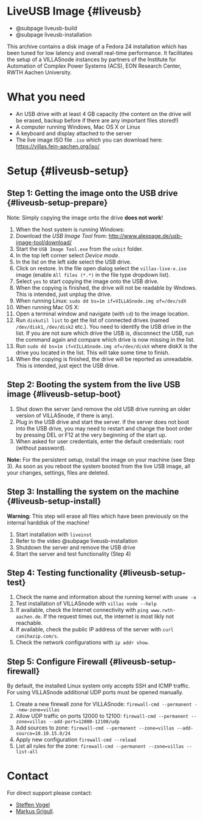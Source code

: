 # LiveUSB Image {#liveusb}

- @subpage liveusb-build
- @subpage liveusb-installation

This archive contains a disk image of a Fedora 24 installation which has been tuned for low latency and overall real-time performance. It facilitates the setup of a VILLASnode instances by partners of the Institute for Automation of Complex Power Systems (ACS), EON Research Center, RWTH Aachen University.

# What you need

 - An USB drive with at least 4 GB capacity (the content on the drive will be erased, backup before if there are any important files stored!)
 - A computer running Windows, Mac OS X or Linux
 - A keyboard and display attached to the server
 - The live image ISO file `.iso` which you can download here: <https://villas.fein-aachen.org/iso/>

# Setup {#liveusb-setup}

## Step 1: Getting the image onto the USB drive {#liveusb-setup-prepare}

Note: Simply copying the image onto the drive **does not work**!

1. When the host system is running Windows:
  1. Download the _USB Image Tool_ from: <http://www.alexpage.de/usb-image-tool/download/>
  1. Start the `USB Image Tool.exe` from the `usbit` folder.
  2. In the top left corner select _Device mode_.
  3. In the list on the left side select the USB drive.
  4. Click on restore. In the file open dialog select the `villas-live-x.iso` image (enable `All files (*.*)` in the file type dropdown list).
  5. Select `yes` to start copying the image onto the USB drive.
  6. When the copying is finished, the drive will not be readable by Wndows. This is intended, just unplug the drive.
2. When running Linux: `sudo dd bs=1m if=VILLASnode.img of=/dev/sdX`
3. When running Mac OS X:
  1. Open a terminal window and navigate (with `cd`) to the image location.
  2. Run `diskutil list` to get the list of connected drives (named `/dev/disk1`, `/dev/disk2` etc.). You need to identify the USB drive in the list. If you are not sure which drive the USB is, disconnect the USB, run the command again and compare which drive is now missing in the list.
  3. Run `sudo dd bs=1m if=VILLASnode.img of=/dev/diskX` where diskX is the drive you located in the list. This will take some time to finish.
  4. When the copying is finished, the drive will be reported as unreadable. This is intended, just eject the USB drive.

## Step 2: Booting the system from the live USB image {#liveusb-setup-boot}

1. Shut down the server (and remove the old USB drive running an older version of VILLASnode, if there is any).
2. Plug in the USB drive and start the server. If the server does not boot into the USB drive, you may need to restart and change the boot order by pressing DEL or F12 at the very beginning of the start up.
3. When asked for user credentials, enter the default credentials: root (without password).    

**Note:** For the persistent setup, install the image on your machine (see  Step 3). As soon as you reboot the system booted from the live USB image, all your changes, settings, files are deleted. 

## Step 3: Installing the system on the machine {#liveusb-setup-install}

**Warning:** This step will erase all files which have been previously on the internal harddisk of the machine!

1. Start installation with `liveinst`
2. Refer to the video @subpage liveusb-installation
3. Shutdown the server and remove the USB drive 
4. Start the server and test functionality (Step 4)

## Step 4: Testing functionality {#liveusb-setup-test}

1. Check the name and information about the running kernel with `uname -a`
2. Test installation of VILLASnode with `villas node --help`
3. If available, check the Internet connectivity with `ping www.rwth-aachen.de`. If the request times out, the internet is most likly not reachable.
4. If available, check the public IP address of the server with `curl canihazip.com/s`.
5. Check the network configurations with `ip addr show`.

## Step 5: Configure Firewall {#liveusb-setup-firewall}

By default, the installed Linux system only accepts SSH and ICMP traffic.
For using VILLASnode additional UDP ports must be opened manually.

1. Create a new firewall zone for VILLASnode: `firewall-cmd --permanent --new-zone=villas`
2. Allow UDP traffic on ports 12000 to 12100: `firewall-cmd --permanent --zone=villas --add-port=12000-12100/udp`
3. Add sources to zone: `firewall-cmd --permanent --zone=villas --add-source=10.10.15.0/24`
4. Apply new configuration `firewall-cmd --reload`
5. List all rules for the zone: `firewall-cmd --permanent --zone=villas --list-all`

# Contact

For direct support please contact:

- [Steffen Vogel](stvogel@eonerc.rwth-aachen.de)
- [Markus Grigull](markus.grigull@rwth-aachen.de).
